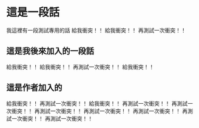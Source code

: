 # 這是一段話
我這裡有一段測試專用的話
給我衝突！！
給我衝突！！
再測試一次衝突！！
## 這是我後來加入的一段話
給我衝突！！
給我衝突！！
再測試一次衝突！！
給我衝突！！
## 這是作者加入的
給我衝突！！
再測試一次衝突！！
給我衝突！！
再測試一次衝突！！
再測試一次衝突！！
再測試一次衝突！！
再測試一次衝突！！
再測試一次衝突！！
再測試一次衝突！！
再測試一次衝突！！
